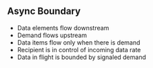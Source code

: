 ## Async Boundary
- Data elements flow downstream
- Demand flows upstream
- Data items flow only when there is demand
- Recipient is in control of incoming data rate
- Data in flight is bounded by signaled demand
